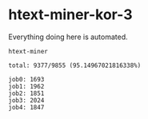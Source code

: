 # htext-miner-kor-3

Everything doing here is automated.

```
htext-miner

total: 9377/9855 (95.14967021816338%)

job0: 1693
job1: 1962
job2: 1851
job3: 2024
job4: 1847
```